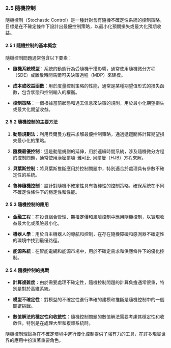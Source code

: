 ### 2.5 隨機控制

隨機控制（Stochastic Control）是一種針對含有隨機不確定性系統的控制策略，目標是在不確定條件下設計出最優控制策略，以最小化預期損失或最大化預期收益。

#### 2.5.1 隨機控制的基本概念

隨機控制問題通常包含以下要素：

- **隨機系統模型**：系統的動態行為受隨機干擾影響，通常使用隨機微分方程（SDE）或離散時間馬爾可夫決策過程（MDP）來建模。
  
- **成本或收益函數**：用於度量控制策略的性能，通常是某種期望值形式的損失函數，包含狀態和控制輸入的權衡。

- **控制策略**：一個根據當前狀態和過去信息來決策的規則，用於最小化期望損失或最大化期望收益。

#### 2.5.2 隨機控制的主要方法

1. **動態規劃法**：利用貝爾曼方程來求解最優控制策略，通過遞迴關係計算期望損失最小化的策略。

2. **隨機最優控制**：這是動態規劃的延伸，用於連續時間系統，涉及隨機微分方程的控制問題，通常使用漢密爾頓-雅可比-貝爾曼（HJB）方程來解。

3. **貝葉斯控制**：將貝葉斯推斷應用於控制問題中，特別適合於處理具有參數不確定性的系統。

4. **魯棒隨機控制**：設計對隨機不確定性具有魯棒性的控制策略，確保系統在不同不確定性條件下的穩定性和性能。

#### 2.5.3 隨機控制的應用

- **金融工程**：在投資組合管理、期權定價和風險控制中應用隨機控制，以實現收益最大化或風險最小化。

- **機器人學**：用於自主機器人的導航和控制，在存在隨機障礙和感測器不確定性的環境中找到最優路徑。

- **能源系統**：在智能電網和能源市場中，用於不確定需求和供應條件下的優化控制。

#### 2.5.4 隨機控制的挑戰

- **計算複雜度**：由於需要處理不確定性，隨機控制問題的計算負擔通常很重，特別是對於高維系統。

- **模型不確定性**：對模型的不確定性進行準確的建模和推斷是隨機控制中的一個關鍵挑戰。

- **數值解法的穩定性和收斂性**：隨機控制問題的數值解法需要考慮其穩定性和收斂性，特別是在處理大型和複雜系統時。

隨機控制理論為在不確定環境中進行優化控制提供了強有力的工具，在許多現實世界的應用中扮演著重要角色。